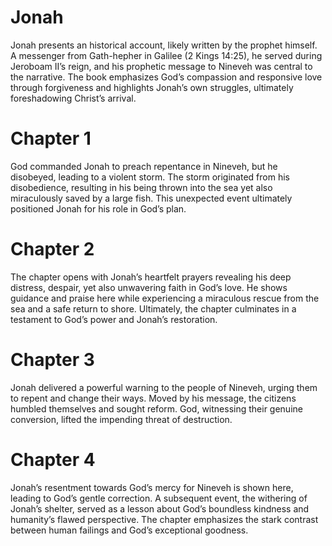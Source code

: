 # Jonah

Jonah presents an historical account, likely written by the prophet himself. A messenger from Gath-hepher in Galilee (2 Kings 14:25), he served during Jeroboam II’s reign, and his prophetic message to Nineveh was central to the narrative. The book emphasizes God’s compassion and responsive love through forgiveness and highlights Jonah’s own struggles, ultimately foreshadowing Christ’s arrival.

# Chapter 1

God commanded Jonah to preach repentance in Nineveh, but he disobeyed, leading to a violent storm. The storm originated from his disobedience, resulting in his being thrown into the sea yet also miraculously saved by a large fish. This unexpected event ultimately positioned Jonah for his role in God’s plan.

# Chapter 2

The chapter opens with Jonah’s heartfelt prayers revealing his deep distress, despair, yet also unwavering faith in God’s love. He shows guidance and praise here while experiencing a miraculous rescue 
from the sea and a safe return to shore. Ultimately, the chapter culminates in a testament to God’s power and Jonah’s restoration.

# Chapter 3

Jonah delivered a powerful warning to the people of Nineveh, urging them to repent and change their ways. Moved by his message, the citizens humbled themselves and sought reform.  God, witnessing their 
genuine conversion, lifted the impending threat of destruction.

# Chapter 4

Jonah’s resentment towards God’s mercy for Nineveh is shown here, leading to God’s gentle correction. A subsequent event, the withering of Jonah’s shelter, served as a lesson about God’s boundless kindness and humanity’s flawed perspective. The chapter emphasizes the stark contrast between human failings and God’s exceptional goodness.

